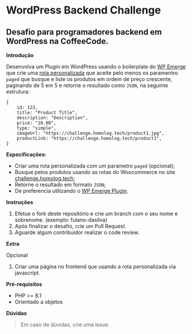 # WordPress Backend Challenge
## Desafio para programadores backend em WordPress na CoffeeCode.

**Introdução**

Desenvolva um Plugin em WordPress usando o boilerplate do [WP Emerge](https://docs.wpemerge.com/#/starter/plugin/quickstart) que crie uma [rota personalizada](https://developer.wordpress.org/rest-api/extending-the-rest-api/adding-custom-endpoints/) que aceite pelo menos os paramentro `paged` que busque e liste os produtos em ordem de preço crescente, paginando de 5 em 5 e retorne o resultado como `JSON`, na seguinte estrutura:
```
{
    id: 123,
    title: "Product Title",
    description: "Description",
    price: "10.00",
    type: "simple",
    imageUrl: "https://challenge.homolog.tech/product1.jpg",
    productLink: "https://challenge.homolog.tech/product1",
}
```

**Especifícações:**

* Criar uma rota personalizada com um parametro `paged` (opcional);
* Busque pelos produtos usando as rotas do Woocommerce no site [challenge.homolog.tech](https://challenge.homolog.tech/);
* Retorne o resultado em formato `JSON`;
* De preferencia utilizando o [WP Emerge Plugin](https://docs.wpemerge.com/#/starter/plugin/quickstart).

**Instruções**

1. Efetue o fork deste repositório e crie um branch com o seu nome e sobrenome. (exemplo: fulano-dasilva)
2. Após finalizar o desafio, crie um Pull Request.
3. Aguarde algum contribuidor realizar o code review.

**Extra**

Opcional
1. Criar uma página no frontend que usando a rota personalizada via javascript.

**Pré-requisitos**

* PHP >= 8.1
* Orientado a objetos

**Dúvidas**

> Em caso de dúvidas, crie uma issue.
